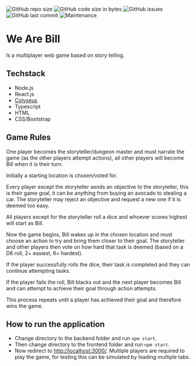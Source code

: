 ![GitHub repo size](https://img.shields.io/github/repo-size/6JoeB/we-are-bill?style=for-the-badge)
![GitHub code size in bytes](https://img.shields.io/github/languages/code-size/6JoeB/we-are-bill?style=for-the-badge)
![GitHub issues](https://img.shields.io/github/issues-raw/6JoeB/we-are-bill?style=for-the-badge)
![GitHub last commit](https://img.shields.io/github/last-commit/6JoeB/we-are-bill?style=for-the-badge)
![Maintenance](https://img.shields.io/maintenance/yes/2019?style=for-the-badge)

# We Are Bill 
Is a multiplayer web game based on story telling.

## Techstack
- Node.js
- React.js
- [Colyseus](https://colyseus.io/)
- Typescript
- HTML
- CSS/Bootstrap

## Game Rules

One player becomes the storyteller/dungeon master and must narrate the game (as the other players attempt actions), all other players will become Bill when it is their turn.

Initially a starting location is chosen/voted for. 

Every player except the storyteller sends an objective to the storyteller, this is their game goal, it can be anything from buying an avocado to stealing a car. The storyteller may reject an objective and request a new one if it is deemed too easy.

All players except for the storyteller roll a dice and whoever scores highest will start as Bill.

Now the game begins, Bill wakes up in the chosen location and must choose an action to try and bring them closer to their goal. The storyteller and other players then vote on how hard that task is deemed (based on a D6 roll, 2+ easiest, 6+ hardest).

If the player successfully rolls the dice, their task is completed and they can continue attempting tasks.

If the player fails the roll, Bill blacks out and the next player becomes Bill and can attempt to achieve their goal through action attempts.

This process repeats until a player has achieved their goal and therefore wins the game.

## How to run the application

- Change directory to the backend folder and run `npm start`.
- Then change directory to the frontend folder and run `npm start`.
- Now redirect to [http://localhost:3000/](http://localhost:3000/). Multiple players are required to play the game, for testing this can be simulated by loading multiple tabs.
